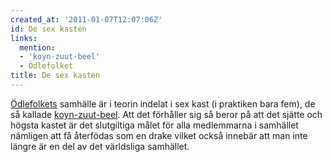 ```yaml
---
created_at: '2011-01-07T12:07:06Z'
id: De sex kasten
links:
  mention:
  - 'koyn-zuut-beel'
  - Ödlefolket
title: De sex kasten
---
```


[Ödlefolkets] samhälle är i teorin indelat i sex kast (i praktiken bara fem), de så kallade
[koyn-zuut-beel]. Att det förhåller sig så beror på att det sjätte och högsta kastet är det
slutgiltiga målet för alla medlemmarna i samhället nämligen att få återfödas som en drake vilket
också innebär att man inte längre är en del av det världsliga samhället.

  [Ödlefolkets]: Ödlefolket
  [koyn-zuut-beel]: koyn-zuut-beel
